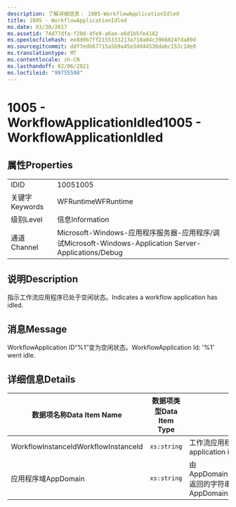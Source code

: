```yaml
---
description: 了解详细信息： 1005-WorkflowApplicationIdled
title: 1005 - WorkflowApplicationIdled
ms.date: 03/30/2017
ms.assetid: 74d77dfa-f20d-4fe9-a6ae-e6d1b5fe4182
ms.openlocfilehash: ee8d0b7ff2155333213a718a04c3966024fda89d
ms.sourcegitcommit: ddf7edb67715a5b9a45e3dd44536dabc153c1de0
ms.translationtype: MT
ms.contentlocale: zh-CN
ms.lasthandoff: 02/06/2021
ms.locfileid: "99755598"
---
```

# <a name="1005---workflowapplicationidled"></a><span data-ttu-id="0eb1a-103">1005 - WorkflowApplicationIdled</span><span class="sxs-lookup"><span data-stu-id="0eb1a-103">1005 - WorkflowApplicationIdled</span></span>

## <a name="properties"></a><span data-ttu-id="0eb1a-104">属性</span><span class="sxs-lookup"><span data-stu-id="0eb1a-104">Properties</span></span>  
  
|||  
|-|-|  
|<span data-ttu-id="0eb1a-105">ID</span><span class="sxs-lookup"><span data-stu-id="0eb1a-105">ID</span></span>|<span data-ttu-id="0eb1a-106">1005</span><span class="sxs-lookup"><span data-stu-id="0eb1a-106">1005</span></span>|  
|<span data-ttu-id="0eb1a-107">关键字</span><span class="sxs-lookup"><span data-stu-id="0eb1a-107">Keywords</span></span>|<span data-ttu-id="0eb1a-108">WFRuntime</span><span class="sxs-lookup"><span data-stu-id="0eb1a-108">WFRuntime</span></span>|  
|<span data-ttu-id="0eb1a-109">级别</span><span class="sxs-lookup"><span data-stu-id="0eb1a-109">Level</span></span>|<span data-ttu-id="0eb1a-110">信息</span><span class="sxs-lookup"><span data-stu-id="0eb1a-110">Information</span></span>|  
|<span data-ttu-id="0eb1a-111">通道</span><span class="sxs-lookup"><span data-stu-id="0eb1a-111">Channel</span></span>|<span data-ttu-id="0eb1a-112">Microsoft-Windows-应用程序服务器-应用程序/调试</span><span class="sxs-lookup"><span data-stu-id="0eb1a-112">Microsoft-Windows-Application Server-Applications/Debug</span></span>|  
  
## <a name="description"></a><span data-ttu-id="0eb1a-113">说明</span><span class="sxs-lookup"><span data-stu-id="0eb1a-113">Description</span></span>  

 <span data-ttu-id="0eb1a-114">指示工作流应用程序已处于空闲状态。</span><span class="sxs-lookup"><span data-stu-id="0eb1a-114">Indicates a workflow application has idled.</span></span>  
  
## <a name="message"></a><span data-ttu-id="0eb1a-115">消息</span><span class="sxs-lookup"><span data-stu-id="0eb1a-115">Message</span></span>  

 <span data-ttu-id="0eb1a-116">WorkflowApplication ID“%1”变为空闲状态。</span><span class="sxs-lookup"><span data-stu-id="0eb1a-116">WorkflowApplication Id: '%1' went idle.</span></span>  
  
## <a name="details"></a><span data-ttu-id="0eb1a-117">详细信息</span><span class="sxs-lookup"><span data-stu-id="0eb1a-117">Details</span></span>  
  
|<span data-ttu-id="0eb1a-118">数据项名称</span><span class="sxs-lookup"><span data-stu-id="0eb1a-118">Data Item Name</span></span>|<span data-ttu-id="0eb1a-119">数据项类型</span><span class="sxs-lookup"><span data-stu-id="0eb1a-119">Data Item Type</span></span>|<span data-ttu-id="0eb1a-120">说明</span><span class="sxs-lookup"><span data-stu-id="0eb1a-120">Description</span></span>|  
|--------------------|--------------------|-----------------|  
|<span data-ttu-id="0eb1a-121">WorkflowInstanceId</span><span class="sxs-lookup"><span data-stu-id="0eb1a-121">WorkflowInstanceId</span></span>|`xs:string`|<span data-ttu-id="0eb1a-122">工作流应用程序 ID</span><span class="sxs-lookup"><span data-stu-id="0eb1a-122">The workflow application id</span></span>|  
|<span data-ttu-id="0eb1a-123">应用程序域</span><span class="sxs-lookup"><span data-stu-id="0eb1a-123">AppDomain</span></span>|`xs:string`|<span data-ttu-id="0eb1a-124">由 AppDomain.CurrentDomain.FriendlyName 返回的字符串。</span><span class="sxs-lookup"><span data-stu-id="0eb1a-124">The string returned by AppDomain.CurrentDomain.FriendlyName.</span></span>|
